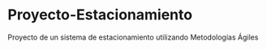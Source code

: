 # Proyecto-Estacionamiento
Proyecto de un sistema de estacionamiento utilizando Metodologías Ágiles
